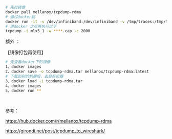 ```sh
# 先拉镜像
docker pull mellanox/tcpdump-rdma
# 通过docker起
docker run -it -v /dev/infiniband:/dev/infiniband -v /tmp/traces:/tmp/traces --net=host --privileged mellanox/tcpdump-rdma /bin/bash
# 进docker 之后再执行以下
tcpdump -i mlx5_1 -w ****.cap -c 2000
```

额外 ：

【镜像打包再使用】

```sh
# 先查看docker下的镜像
1、docker images 
2、docker save -o tcpdump-rdma.tar mellanox/tcpdump-rdma:latest
# 下载到别的机器后，去目标机器
3、docker load -i tcpdump-rdma.tar
4、docker images 
5、docker run ** 
```

<br/>

参考：

https://hub.docker.com/r/mellanox/tcpdump-rdma

https://girondi.net/post/tcpdump_to_wireshark/
